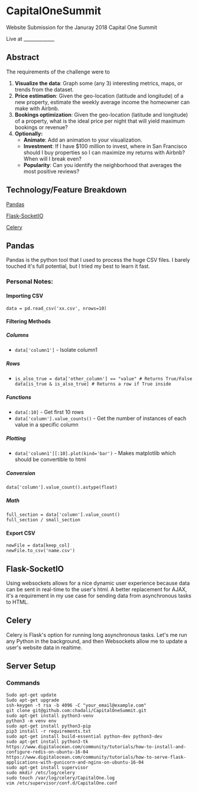 # CapitalOneSummit

Website Submission for the Januray 2018 Capital One Summit

Live at _____________


## Abstract

The requirements of the challenge were to

1. **Visualize the data**: Graph some (any 3) interesting metrics, maps, or trends from the dataset.
2. **Price estimation**: Given the geo-location (latitude and longitude) of a new property, estimate the weekly average income the homeowner can make with Airbnb.
3. **Bookings optimization**: Given the geo-location (latitude and longitude) of a property, what is the ideal price per night that will yield maximum bookings or revenue?
4. **Optionally:**
   * **Animate**: Add an animation to your visualization.
   * **Investment**: If I have $100 million to invest, where in San Francisco should I buy properties so I can maximize my returns with Airbnb? When will I break even?
   * **Popularity**: Can you identify the neighborhood that averages the most positive reviews?

## Technology/Feature Breakdown

[Pandas](#pandas)

[Flask-SocketIO](#flask-socketio)

[Celery](#celery)

## Pandas

Pandas is the python tool that I used to process the huge CSV files. I barely touched it's full potential, but I tried my best to learn it fast.

### Personal Notes:

#### Importing CSV

`data = pd.read_csv('xx.csv', nrows=10)`

#### Filtering Methods

##### Columns

* `data['column1']` - Isolate column1

##### Rows
*   ```is_true = data['column'] == "value" # Returns True/False
    is_also_true = data['other_column'] == "value" # Returns True/False
    data[is_true & is_also_true] # Returns a row if True inside
    ```

##### Functions
* `data[:10]` - Get first 10 rows
* `data['column'].value_counts()` - Get the number of instances of each value in a specific column

##### Plotting
* `data['column1'][:10].plot(kind='bar')` - Makes matplotlib which should be convertible to html

##### Conversion
`data['column'].value_count().astype(float)`

##### Math
```small_section = data[data['column'] == "value"].value_count()
full_section = data['column'].value_count()
full_section / small_section
```

#### Export CSV
```keep_col = ['KeepThis1', 'KeepThis2']
newFile = data[keep_col]
newFile.to_csv('name.csv')
```
    

## Flask-SocketIO

Using websockets allows for a nice dynamic user experience because data can be sent in real-time to the user's html. A better replacement for AJAX, it's a requirement in my use case for sending data from asynchronous tasks to HTML.

## Celery

Celery is Flask's option for running long asynchronous tasks. Let's me run any Python in the background, and then Websockets allow me to update a user's website data in realtime.

## Server Setup

### Commands

``` 
Sudo apt-get update
Sudo apt-get upgrade
ssh-keygen -t rsa -b 4096 -C "your_email@example.com"
git clone git@github.com:chadali/CapitalOneSummit.git
sudo apt-get install python3-venv
python3 -m venv env
sudo apt-get install python3-pip
pip3 install -r requirements.txt
sudo apt-get install build-essential python-dev python3-dev
sudo apt-get install python3-tk
https://www.digitalocean.com/community/tutorials/how-to-install-and-configure-redis-on-ubuntu-16-04
https://www.digitalocean.com/community/tutorials/how-to-serve-flask-applications-with-gunicorn-and-nginx-on-ubuntu-16-04
sudo apt-get install supervisor
sudo mkdir /etc/log/celery
sudo touch /var/log/celery/CapitalOne.log
vim /etc/supervisor/conf.d/CapitalOne.conf


```
